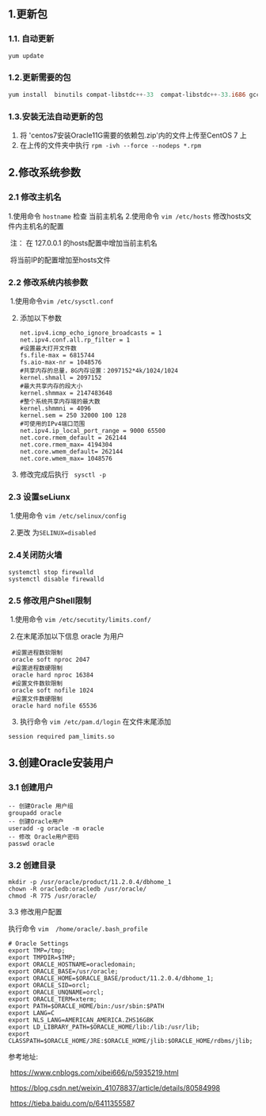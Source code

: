 

## 1.更新包

### 1.1. 自动更新

```powershell
yum update
```

### 1.2.更新需要的包

```powershell
yum install  binutils compat-libstdc++-33  compat-libstdc++-33.i686 gcc  gcc-c++  glibc  glibc.i686  glibc-devel  glibc-devel.i686 ksh  libgcc  libgcc.i686  libstdc++  libstdc++.i686  libstdc++-devel  libstdc++-devel.i686  libaio  libaio.i686  libaio-devel  libaio-devel.i686  libXext  libXext.i686  libXtst  libXtst.i686  libX11  libX11.i686  libXau  libXau.i686  libxcb  libxcb.i686  libXi  libXi.i686  make  sysstat  unixODBC  unixODBC-devel  zlib-devel  elfutils-libelf-devel make -y 
```

### 1.3.安装无法自动更新的包

1. 将 'centos7安装Oracle11G需要的依赖包.zip'内的文件上传至CentOS 7 上
2. 在上传的文件夹中执行 `rpm -ivh --force --nodeps *.rpm`

## 2.修改系统参数

### 2.1 修改主机名

1.使用命令 `hostname` 检查 当前主机名
2.使用命令 `vim /etc/hosts` 修改hosts文件内主机名的配置

​	注： 在 127.0.0.1 的hosts配置中增加当前主机名

​			  将当前IP的配置增加至hosts文件

### 2.2 修改系统内核参数

​	1.使用命令`vim /etc/sysctl.conf` 

 2. 添加以下参数
 	```
    net.ipv4.icmp_echo_ignore_broadcasts = 1
    net.ipv4.conf.all.rp_filter = 1
    #设置最大打开文件数
    fs.file-max = 6815744 
    fs.aio-max-nr = 1048576
    #共享内存的总量，8G内存设置：2097152*4k/1024/1024
    kernel.shmall = 2097152
    #最大共享内存的段大小
    kernel.shmmax = 2147483648
    #整个系统共享内存端的最大数
    kernel.shmmni = 4096 
    kernel.sem = 250 32000 100 128
    #可使用的IPv4端口范围
    net.ipv4.ip_local_port_range = 9000 65500
    net.core.rmem_default = 262144
    net.core.rmem_max= 4194304
    net.core.wmem_default= 262144
    net.core.wmem_max= 1048576
    ```

 3. 修改完成后执行 ` sysctl -p`

### 2.3 设置seLiunx

​	1.使用命令 `vim /etc/selinux/config`

​	2.更改 为`SELINUX=disabled` 

### 2.4关闭防火墙

```
systemctl stop firewalld
systemctl disable firewalld
```

### 2.5 修改用户Shell限制

​	1.使用命令 `vim /etc/secutity/limits.conf/`

​	2.在末尾添加以下信息 oracle 为用户

	 #设置进程数软限制
	 oracle soft nproc 2047 
	 #设置进程数硬限制
	 oracle hard nproc 16384 
	 #设置文件数软限制
	 oracle soft nofile 1024 
	 #设置文件数硬限制
	 oracle hard nofile 65536

  3. 执行命令 `vim /etc/pam.d/login` 在文件末尾添加

    session required pam_limits.so

## 3.创建Oracle安装用户

### 3.1 创建用户

```
-- 创建Oracle 用户组
groupadd oracle
-- 创建Oracle用户
useradd -g oracle -m oracle
-- 修改 Oracle用户密码
passwd oracle
```

### 3.2 创建目录

```
mkdir -p /usr/oracle/product/11.2.0.4/dbhome_1
chown -R oracledb:oracledb /usr/oracle/
chmod -R 775 /usr/oracle/
```

3.3 修改用户配置

执行命令 `vim  /home/oracle/.bash_profile`

```
# Oracle Settings
export TMP=/tmp;  
export TMPDIR=$TMP; 
export ORACLE_HOSTNAME=oracledomain;
export ORACLE_BASE=/usr/oracle; 
export ORACLE_HOME=$ORACLE_BASE/product/11.2.0.4/dbhome_1; 
export ORACLE_SID=orcl;
export ORACLE_UNQNAME=orcl; 
export ORACLE_TERM=xterm;
export PATH=$ORACLE_HOME/bin:/usr/sbin:$PATH
export LANG=C
export NLS_LANG=AMERICAN_AMERICA.ZHS16GBK
export LD_LIBRARY_PATH=$ORACLE_HOME/lib:/lib:/usr/lib; 
export CLASSPATH=$ORACLE_HOME/JRE:$ORACLE_HOME/jlib:$ORACLE_HOME/rdbms/jlib;  
```

 







参考地址:

​	https://www.cnblogs.com/xibei666/p/5935219.html

​	https://blog.csdn.net/weixin_41078837/article/details/80584998

​	https://tieba.baidu.com/p/6411355587
